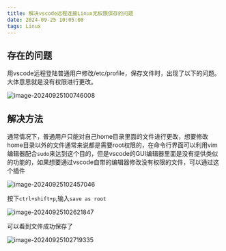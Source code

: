 ```yaml
---
title: 解决vscode远程连接Linux无权限保存的问题
date: 2024-09-25 10:05:00
tags: Linux
---
```


## 存在的问题

用vscode远程登陆普通用户修改/etc/profile，保存文件时，出现了以下的问题。大体意思就是没有权限进行更改。

![image-20240925100746008](https://cdn.jsdelivr.net/gh/kashima19960/img@master/%E8%A7%A3%E5%86%B3vscode%E8%BF%9C%E7%A8%8B%E8%BF%9E%E6%8E%A5Linux%E6%97%A0%E6%9D%83%E9%99%90%E4%BF%9D%E5%AD%98%E7%9A%84%E9%97%AE%E9%A2%98%20/image-20240925100746008.png)

## 解决方法

通常情况下，普通用户只能对自己home目录里面的文件进行更改，想要修改home目录以外的文件通常来说都是需要root权限的，在命令行界面可以利用vim编辑器配合`sudo`来达到这个目的，但是vscode的GUI编辑器里面是没有提供类似的功能的，如果想要通过vscode自带的编辑器修改没有权限的文件，可以通过这个插件

![image-20240925102457046](https://cdn.jsdelivr.net/gh/kashima19960/img@master/%E8%A7%A3%E5%86%B3vscode%E8%BF%9C%E7%A8%8B%E8%BF%9E%E6%8E%A5Linux%E6%97%A0%E6%9D%83%E9%99%90%E4%BF%9D%E5%AD%98%E7%9A%84%E9%97%AE%E9%A2%98%20/image-20240925102457046.png)

按下`ctrl+shift+p`,输入`save as root`

![image-20240925102621847](https://cdn.jsdelivr.net/gh/kashima19960/img@master/%E8%A7%A3%E5%86%B3vscode%E8%BF%9C%E7%A8%8B%E8%BF%9E%E6%8E%A5Linux%E6%97%A0%E6%9D%83%E9%99%90%E4%BF%9D%E5%AD%98%E7%9A%84%E9%97%AE%E9%A2%98%20/image-20240925102621847.png)

可以看到文件成功保存了

![image-20240925102719335](https://cdn.jsdelivr.net/gh/kashima19960/img@master/%E8%A7%A3%E5%86%B3vscode%E8%BF%9C%E7%A8%8B%E8%BF%9E%E6%8E%A5Linux%E6%97%A0%E6%9D%83%E9%99%90%E4%BF%9D%E5%AD%98%E7%9A%84%E9%97%AE%E9%A2%98%20/image-20240925102719335.png)